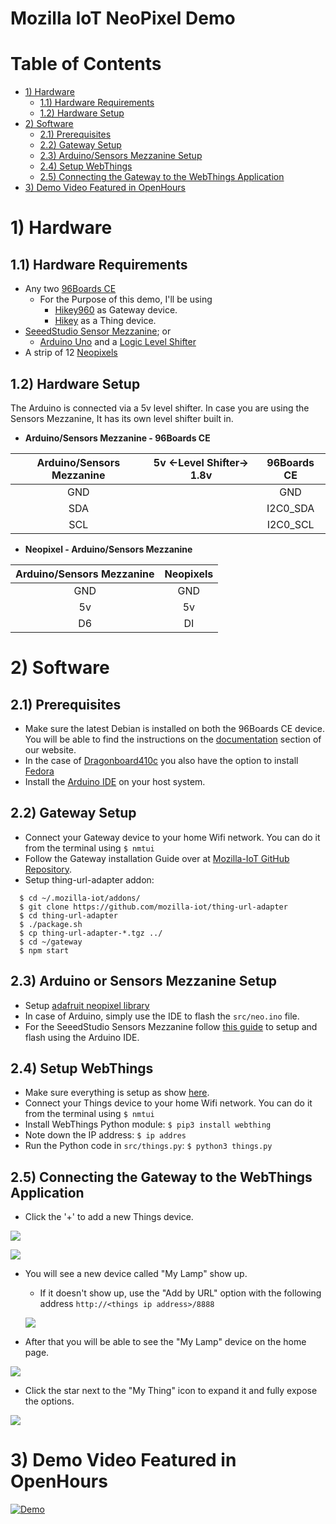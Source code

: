 # Mozilla IoT NeoPixel Demo

# Table of Contents

- [1) Hardware](#1-hardware)
   - [1.1) Hardware Requirements](#11-hardware-requirements)
   - [1.2) Hardware Setup](#12-hardware-setup)
- [2) Software](#2-software)
   - [2.1) Prerequisites](#21-prerequisites)
   - [2.2) Gateway Setup](#22-gateway-setup)
   - [2.3) Arduino/Sensors Mezzanine Setup](#23-arduino-or-sensors-mezzanine-setup)
   - [2.4) Setup WebThings](#24-setup-webthings)
   - [2.5) Connecting the Gateway to the WebThings Application](#25-connecting-the-gateway-to-the-webthings-application)
- [3) Demo Video Featured in OpenHours](#3-demo-video-featured-in-openhours)

# 1) Hardware

## 1.1) Hardware Requirements

- Any two [96Boards CE](https://www.96boards.org/products/ce/)
  - For the Purpose of this demo, I'll be using
    - [Hikey960](https://www.96boards.org/product/hikey960/) as Gateway device.
    - [Hikey](https://www.96boards.org/product/hikey/) as a Thing device.
- [SeeedStudio Sensor Mezzanine](https://www.96boards.org/product/sensors-mezzanine/); or
  - [Arduino Uno](https://store.arduino.cc/usa/arduino-uno-rev3) and a [Logic Level Shifter](https://www.adafruit.com/product/757)
- A strip of 12 [Neopixels](https://www.adafruit.com/product/1643)

## 1.2) Hardware Setup

The Arduino is connected via a 5v level shifter. In case you are using the Sensors Mezzanine, It has its own level shifter built in.

- **Arduino/Sensors Mezzanine - 96Boards CE**

| Arduino/Sensors Mezzanine | 5v <-Level Shifter-> 1.8v | 96Boards CE |
|:-------------------------:|:-------------------------:|:-----------:|
| GND                       |                           | GND         |
| SDA                       |                           | I2C0_SDA    |
| SCL                       |                           | I2C0_SCL    |

- **Neopixel - Arduino/Sensors Mezzanine**

| Arduino/Sensors Mezzanine | Neopixels |
|:-------------------------:|:---------:|
| GND                       | GND       |
| 5v                        | 5v        |
| D6                        | DI        |


# 2) Software

## 2.1) Prerequisites
  - Make sure the latest Debian is installed on both the 96Boards CE device. You will be able to find the instructions on the [documentation](https://www.96boards.org/documentation/consumer/) section of our website.
  - In the case of [Dragonboard410c](https://www.96boards.org/product/dragonboard410c/) you also have the option to install [Fedora](https://nullr0ute.com/2017/11/getting-started-with-fedora-on-the-96boards-dragonboard/)
  - Install the [Arduino IDE](https://www.arduino.cc/en/Main/Software) on your host system.

## 2.2) Gateway Setup
  - Connect your Gateway device to your home Wifi network. You can do it from the terminal using ```$ nmtui```
  - Follow the Gateway installation Guide over at [Mozilla-IoT GitHub Repository](https://github.com/mozilla-iot/gateway).
  - Setup thing-url-adapter addon:
  ```
    $ cd ~/.mozilla-iot/addons/
    $ git clone https://github.com/mozilla-iot/thing-url-adapter
    $ cd thing-url-adapter
    $ ./package.sh
    $ cp thing-url-adapter-*.tgz ../
    $ cd ~/gateway
    $ npm start
  ```

## 2.3) Arduino or Sensors Mezzanine Setup
  - Setup [adafruit neopixel library](https://learn.adafruit.com/adafruit-neopixel-uberguide/arduino-library-installation#install-adafruit-neopixel-via-library-manager-13-2)
  - In case of Arduino, simply use the IDE to flash the ```src/neo.ino``` file.
  - For the SeeedStudio Sensors Mezzanine follow [this guide](https://www.96boards.org/blog/arduino-ide-sensor-mezzanine/) to setup and flash using the Arduino IDE.

## 2.4) Setup WebThings
  - Make sure everything is setup as show [here](#12-hardware-setup).
  - Connect your Things device to your home Wifi network. You can do it from the terminal using ```$ nmtui```
  - Install WebThings Python module: ```$ pip3 install webthing```
  - Note down the IP address: ```$ ip addres```
  - Run the Python code in ```src/things.py```: ```$ python3 things.py```

## 2.5) Connecting the Gateway to the WebThings Application
  - Click the '+' to add a new Things device.

  ![](images/1.png)

  ![](images/2.png)

  - You will see a new device called "My Lamp" show up.

    - If it doesn't show up, use the "Add by URL" option with the following address ```http://<things ip address>/8888```

    ![](images/3.png)

  - After that you will be able to see the "My Lamp" device on the home page.

  ![](images/4.png)

  - Click the star next to the "My Thing" icon to expand it and fully expose the options.

  ![](images/5.png)

# 3) Demo Video Featured in OpenHours

[![Demo](https://img.youtube.com/vi/_2br2YnBL2g/0.jpg)](https://www.youtube.com/watch?v=_2br2YnBL2g)
